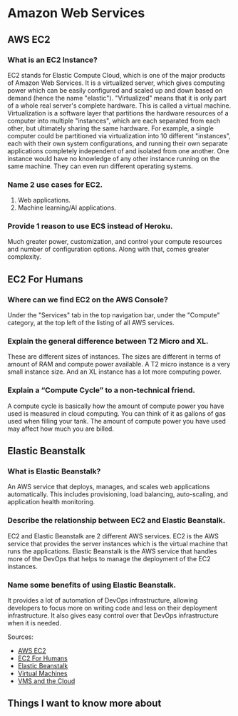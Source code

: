 # Amazon Web Services

## AWS EC2

### What is an EC2 Instance?

EC2 stands for Elastic Compute Cloud, which is one of the major products of Amazon Web Services. It is a virtualized server, which gives computing power which can be easily configured and scaled up and down based on demand (hence the name "elastic"). "Virtualized" means that it is only part of a whole real server's complete hardware. This is called a virtual machine. Virtualization is a software layer that partitions the hardware resources of a computer into multiple "instances", which are each separated from each other, but ultimately sharing the same hardware. For example, a single computer could be partitioned via virtualization into 10 different "instances", each with their own system configurations, and running their own separate applications completely independent of and isolated from one another. One instance would have no knowledge of any other instance running on the same machine. They can even run different operating systems.

### Name 2 use cases for EC2.

1) Web applications.
2) Machine learning/AI applications.

### Provide 1 reason to use ECS instead of Heroku.

Much greater power, customization, and control your compute resources and number of configuration options. Along with that, comes greater complexity.

## EC2 For Humans

### Where can we find EC2 on the AWS Console?

Under the "Services" tab in the top navigation bar, under the "Compute" category, at the top left of the listing of all AWS services.

### Explain the general difference between T2 Micro and XL.

These are different sizes of instances. The sizes are different in terms of amount of RAM and compute power available. A T2 micro instance is a very small instance size. And an XL instance has a lot more computing power.

### Explain a “Compute Cycle” to a non-technical friend.

A compute cycle is basically how the amount of compute power you have used is measured in cloud computing. You can think of it as gallons of gas used when filling your tank. The amount of compute power you have used may affect how much you are billed.

## Elastic Beanstalk

### What is Elastic Beanstalk?

An AWS service that deploys, manages, and scales web applications automatically. This includes provisioning, load balancing, auto-scaling, and application health monitoring.

### Describe the relationship between EC2 and Elastic Beanstalk.

EC2 and Elastic Beanstalk are 2 different AWS services. EC2 is the AWS service that provides the server instances which is the virtual machine that runs the applications. Elastic Beanstalk is the AWS service that handles more of the DevOps that helps to manage the deployment of the EC2 instances.

### Name some benefits of using Elastic Beanstalk.

It provides a lot of automation of DevOps infrastructure, allowing developers to focus more on writing code and less on their deployment infrastructure. It also gives easy control over that DevOps infrastructure when it is needed.

Sources:

- [AWS EC2](https://aws.amazon.com/ec2/)
- [EC2 For Humans](https://www.youtube.com/watch?v=lZMkgOMYYIg)
- [Elastic Beanstalk](https://www.youtube.com/watch?v=SrwxAScdyT0)
- [Virtual Machines](https://www.youtube.com/watch?v=yIVXjl4SwVo)
- [VMS and the Cloud](https://www.youtube.com/watch?v=l0DfHUWMjsU)

## Things I want to know more about
